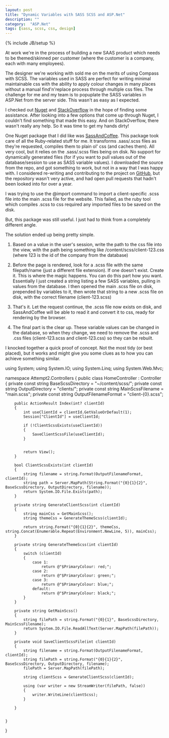```yaml
---
layout: post
title: "Dynamic Variables with SASS SCSS and ASP.Net"
description: ""
category:  "ASP.Net"
tags: [sass, scss, css, design]
---
```

{% include JB/setup %}

At work we're in the process of building a new SAAS product which needs to be
themed/skinned per customer (where the customer is a company, each with many
employees).

The designer we're working with sold me on the merits of using Compass with
SCSS. The variables used in SASS are perfect for writing minimal maintainable
css with the ability to apply colour changes in many places without a manual
find'n'replace process through multiple css files. The challenge for me and my
team is to popuplate the SASS variables in ASP.Net from the server side. This
wasn't as easy as I expected.

I checked out [Nuget][1] and [StackOverflow][2] in the hope of finding some assistance.
After looking into a few options that come up through Nuget, I couldn't find
something that made this easy. And on StackOverflow, there wasn't really any
help. So it was time to get my hands dirty!

One Nuget package that I did like was [SassAndCoffee][3]. This package took care
of all the Ruby-related stuff for me. It transforms .sass/.scss files as they're
requested, compiles them to plain ol' css (and caches them). All very cool, but
it relies on the .sass/.scss files being on disk. No support for dynamically
generated files (for if you want to pull values out of the database/session to
use as SASS variable values). I downloaded the source from the repo, and got
something to work, but not in a way that I was happy with. I considered
re-writing and contributing to the project on [GitHub][4], but the repository
wasn't very active, and had open pull requests that hadn't been looked into for
over a year.

I was trying to use the @import command to import a client-specific .scss file
into the main .scss file for the website. This failed, as the ruby tool which
compiles .scss to css required any imported files to be saved on the disk.

But, this package was still useful. I just had to think from a completely
different angle.

The solution ended up being pretty simple.

1.  Based on a value in the user's session, write the path to the css file into
    the view, with the path being something like /content/scss/client-123.css
    (where 123 is the id of the company from the database)

2.  Before the page is rendered, look for a .scss file with the same
    filepath/name (just a different file extension). If one doesn't exist.
    Create it. This is where the magic happens. You can do this part how you
    want. Essentially I just created a string listing a few SASS variables,
    pulling in values from the database. I then opened the main .scss file on
    disk, prepended by variables to it, then wrote that string to a new .scss
    file on disk, with the correct filename (client-123.scss)

3.  That's it. Let the request continue, the .scss file now exists on disk, and
    SassAndCoffee will be able to read it and convert it to css, ready for
    rendering by the browser.

4.  The final part is the clear up. These variable values can be changed in the
    database, so when they change, we need to remove the .scss and .css files
    (client-123.scss and client-123.css) so they can be rebuilt.



I knocked together a quick proof of concept. Not the most tidy (or best placed),
but it works and might give you some clues as to how you can achieve something
similar.


using System;
using System.IO;
using System.Linq;
using System.Web.Mvc;

namespace Attempt2.Controllers
{
    public class HomeController : Controller
    {
        private const string BaseScssDirectory = "~/content/scss/";
        private const string OutputDirectory = "clients/";
        private const string MainScssFilename = "main.scss";
        private const string OutputFilenameFormat = "client-{0}.scss";
        
        public ActionResult Index(int? clientId)
        {
            int useClientId = clientId.GetValueOrDefault(1);
            Session["ClientId"] = useClientId;

            if (!ClientScssExists(useClientId))
            {
                SaveClientScssFile(useClientId);
            }


            return View();
        }

        bool ClientScssExists(int clientId)
        {
            string filename = string.Format(OutputFilenameFormat, clientId);
            string path = Server.MapPath(String.Format("{0}{1}{2}", BaseScssDirectory, OutputDirectory, filename));
            return System.IO.File.Exists(path);
        }

        private string GenerateClientScss(int clientId)
        {
            string mainCss = GetMainScss();
            string themeCss = GenerateThemeScss(clientId);

            return string.Format("{0}{1}{2}", themeCss, string.Concat(Enumerable.Repeat(Environment.NewLine, 5)), mainCss);
        }

        private string GenerateThemeScss(int clientId)
        {
            switch (clientId)
            {
                case 1:
                    return @"$PrimaryColour: red;";
                case 2:
                    return @"$PrimaryColour: green;";
                case 3:
                    return @"$PrimaryColour: blue;";
                default:
                    return @"$PrimaryColour: black;";
            }
        }

        private string GetMainScss()
        {
            string filePath = string.Format("{0}{1}", BaseScssDirectory, MainScssFilename);
            return System.IO.File.ReadAllText(Server.MapPath(filePath));
        }

        private void SaveClientScssFile(int clientId)
        {
            string filename = string.Format(OutputFilenameFormat, clientId);
            string filePath = string.Format("{0}{1}{2}", BaseScssDirectory, OutputDirectory, filename);
            filePath = Server.MapPath(filePath);

            string clientScss = GenerateClientScss(clientId);

            using (var writer = new StreamWriter(filePath, false))
            {
                writer.WriteLine(clientScss);
            }

        }


    }
}


[1]: <http://www.nuget.org/>

[2]: <http://www.stackoverflow.com/>

[3]: <https://github.com/paulcbetts/SassAndCoffee>

[4]: <http://www.github.com/>